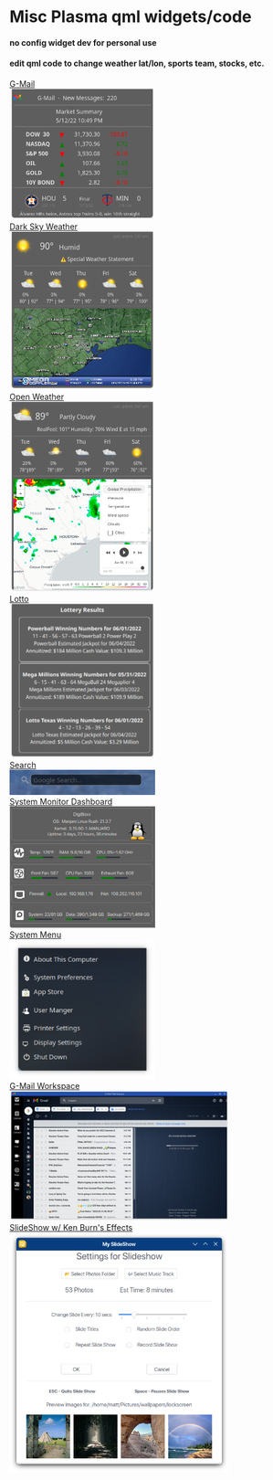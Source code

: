 # Misc Plasma qml widgets/code
#### no config widget dev for personal use <br>
#### edit qml code to change weather lat/lon, sports team, stocks, etc. <br>

[G-Mail](https://github.com/txhammer68/qml/blob/master/G-Mail.zip) <br>
<picture>
  <img alt="G-Mail" src="gmail.png" width="255">
</picture> <br>
[Dark Sky Weather](https://github.com/txhammer68/qml/blob/master/DarkSky.zip) <br>
<picture>
  <img alt="DarkSky" src="dark-sky.png" width="255">
</picture> <br>
[Open Weather](https://github.com/txhammer68/qml/blob/master/OpenWeather.zip) <br>
<picture>
  <img alt="OWM" src="OpenWeather.png" width="255">
</picture> <br>
[Lotto](https://github.com/txhammer68/qml/blob/master/Lotto.zip) <br>
 <picture>
  <img alt="Lotto" src="lotto.png" width="255">
</picture> <br>
[Search](https://github.com/txhammer68/qml/blob/master/org.kde.search.zip) <br>
<picture>
  <img alt="Search" src="search.png" width="255">
</picture> <br>
[System Monitor Dashboard](https://github.com/txhammer68/qml/blob/master/SystemDashboard.zip) <br>
<picture>
  <img alt="Dashboard" src="dashboard.png" width="255">
</picture> <br>
[System Menu](https://github.com/txhammer68/qml/blob/master/system-menu.zip) <br>
<picture>
  <img alt="menu" src="system-menu.png" width="255">
</picture> <br>
[G-Mail Workspace](https://github.com/txhammer68/qml/blob/master/gmail/gmail.zip) <br>
<picture>
  <img alt="workspace" src="Screenshot_gmail.png" width="384">
</picture> <br>
[SlideShow w/ Ken Burn's Effects](https://github.com/txhammer68/qml/blob/master/slideshow.zip) <br>
<picture>
  <img alt="slideshow" src="slideshow.png" width="384">
</picture> <br>
